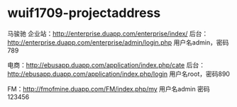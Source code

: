 # wuif1709-projectaddress
马骏驰
企业站：http://enterprise.duapp.com/enterprise/index/
后台：http://enterprise.duapp.com/enterprise/admin/login.php 用户名admin，密码789

电商：http://ebusapp.duapp.com/application/index.php/cate
后台：http://ebusapp.duapp.com/application/index.php/login 用户名root，密码890

FM：http://fmofmine.duapp.com/FM/index.php/my  用户名admin 密码123456
